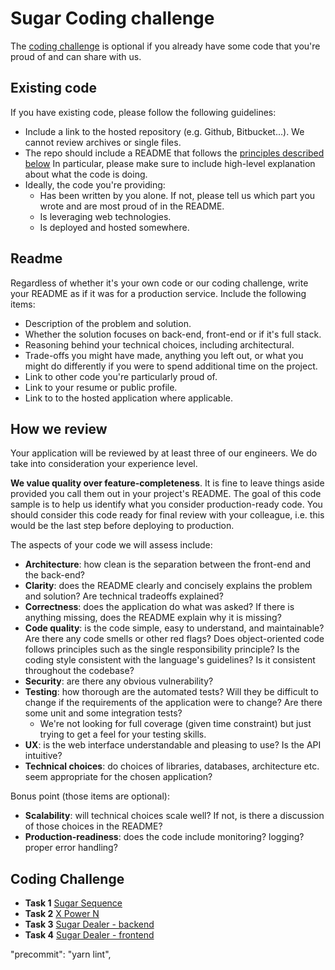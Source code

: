 # Sugar Coding challenge

The [coding challenge](README.md) is optional if you already have some code that you're proud of and can share with us.

## Existing code

If you have existing code, please follow the following guidelines:

- Include a link to the hosted repository (e.g. Github, Bitbucket...). We cannot review archives or single files.
- The repo should include a README that follows the [principles described below](#readme) In particular, please make sure to include high-level explanation about what the code is doing.
- Ideally, the code you're providing:
  - Has been written by you alone. If not, please tell us which part you wrote and are most proud of in the README.
  - Is leveraging web technologies.
  - Is deployed and hosted somewhere.

## Readme

Regardless of whether it's your own code or our coding challenge, write your README as if it was for a production service. Include the following items:

- Description of the problem and solution.
- Whether the solution focuses on back-end, front-end or if it's full stack.
- Reasoning behind your technical choices, including architectural.
- Trade-offs you might have made, anything you left out, or what you might do differently if you were to spend additional time on the project.
- Link to other code you're particularly proud of.
- Link to your resume or public profile.
- Link to to the hosted application where applicable.

## How we review

Your application will be reviewed by at least three of our engineers. We do take into consideration your experience level.

**We value quality over feature-completeness**. It is fine to leave things aside provided you call them out in your project's README. The goal of this code sample is to help us identify what you consider production-ready code. You should consider this code ready for final review with your colleague, i.e. this would be the last step before deploying to production.

The aspects of your code we will assess include:

- **Architecture**: how clean is the separation between the front-end and the back-end?
- **Clarity**: does the README clearly and concisely explains the problem and solution? Are technical tradeoffs explained?
- **Correctness**: does the application do what was asked? If there is anything missing, does the README explain why it is missing?
- **Code quality**: is the code simple, easy to understand, and maintainable? Are there any code smells or other red flags? Does object-oriented code follows principles such as the single responsibility principle? Is the coding style consistent with the language's guidelines? Is it consistent throughout the codebase?
- **Security**: are there any obvious vulnerability?
- **Testing**: how thorough are the automated tests? Will they be difficult to change if the requirements of the application were to change? Are there some unit and some integration tests?
  - We're not looking for full coverage (given time constraint) but just trying to get a feel for your testing skills.
- **UX**: is the web interface understandable and pleasing to use? Is the API intuitive?
- **Technical choices**: do choices of libraries, databases, architecture etc. seem appropriate for the chosen application?

Bonus point (those items are optional):

- **Scalability**: will technical choices scale well? If not, is there a discussion of those choices in the README?
- **Production-readiness**: does the code include monitoring? logging? proper error handling?

## Coding Challenge

- **Task 1** [Sugar Sequence](tasks/task_1/question.md)
- **Task 2** [X Power N](tasks/task_2/question.md)
- **Task 3** [Sugar Dealer - backend](tasks/task_3/question.md)
- **Task 4** [Sugar Dealer - frontend](tasks/task_4/question.md)

"precommit": "yarn lint",
